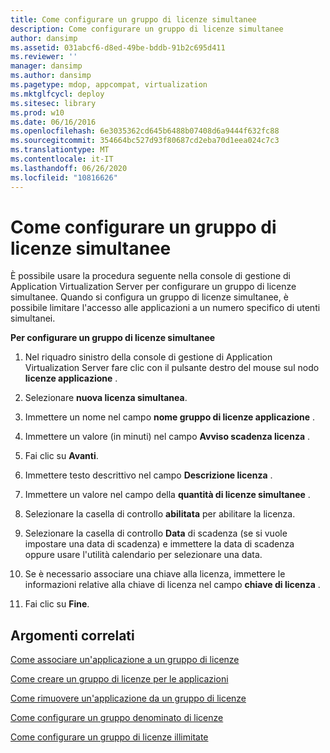 ```yaml
---
title: Come configurare un gruppo di licenze simultanee
description: Come configurare un gruppo di licenze simultanee
author: dansimp
ms.assetid: 031abcf6-d8ed-49be-bddb-91b2c695d411
ms.reviewer: ''
manager: dansimp
ms.author: dansimp
ms.pagetype: mdop, appcompat, virtualization
ms.mktglfcycl: deploy
ms.sitesec: library
ms.prod: w10
ms.date: 06/16/2016
ms.openlocfilehash: 6e3035362cd645b6488b07408d6a9444f632fc88
ms.sourcegitcommit: 354664bc527d93f80687cd2eba70d1eea024c7c3
ms.translationtype: MT
ms.contentlocale: it-IT
ms.lasthandoff: 06/26/2020
ms.locfileid: "10816626"
---
```

# Come configurare un gruppo di licenze simultanee


È possibile usare la procedura seguente nella console di gestione di Application Virtualization Server per configurare un gruppo di licenze simultanee. Quando si configura un gruppo di licenze simultanee, è possibile limitare l'accesso alle applicazioni a un numero specifico di utenti simultanei.

**Per configurare un gruppo di licenze simultanee**

1.  Nel riquadro sinistro della console di gestione di Application Virtualization Server fare clic con il pulsante destro del mouse sul nodo **licenze applicazione** .

2.  Selezionare **nuova licenza simultanea**.

3.  Immettere un nome nel campo **nome gruppo di licenze applicazione** .

4.  Immettere un valore (in minuti) nel campo **Avviso scadenza licenza** .

5.  Fai clic su **Avanti**.

6.  Immettere testo descrittivo nel campo **Descrizione licenza** .

7.  Immettere un valore nel campo della **quantità di licenze simultanee** .

8.  Selezionare la casella di controllo **abilitata** per abilitare la licenza.

9.  Selezionare la casella di controllo **Data** di scadenza (se si vuole impostare una data di scadenza) e immettere la data di scadenza oppure usare l'utilità calendario per selezionare una data.

10. Se è necessario associare una chiave alla licenza, immettere le informazioni relative alla chiave di licenza nel campo **chiave di licenza** .

11. Fai clic su **Fine**.

## Argomenti correlati


[Come associare un'applicazione a un gruppo di licenze](how-to-associate-an-application-with-a-license-group.md)

[Come creare un gruppo di licenze per le applicazioni](how-to-create-an-application-license-group.md)

[Come rimuovere un'applicazione da un gruppo di licenze](how-to-remove-an-application-from-a-license-group.md)

[Come configurare un gruppo denominato di licenze](how-to-set-up-a-named-license-group.md)

[Come configurare un gruppo di licenze illimitate](how-to-set-up-an-unlimited-license-group.md)

 

 





